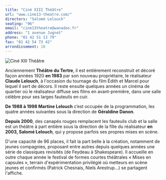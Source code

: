 ```yaml
---
title: "Ciné XIII Théâtre"
url: "www.cine13-theatre.com/"
directors: "Salomé Lelouch"
seating: "96"
email: "cine13theatre@wanadoo.fr"
address: "1 avenue Jugnot"
phone: "01 42 51 13 79"
fax: "01 42 54 73 42"
arrondissement: 18
---
```


![Ciné XIII Théâtre](../images/18eme/cine-XIII-theatre/cine-XIII-theatre-1.jpg)

Anciennement **Théâtre du Tertre**,  il est entièrement reconstruit et décoré façon années 1920 **en 1983** par son nouveau propriétaire, le réalisateur **Claude Lelouch**, à l'occasion du tournage du film Édith et Marcel pour lequel il sert de décors. Il reste ensuite quelques années un cinéma de quartier où le réalisateur diffuse ses films en avant-première, dans une salle célèbre pour ses larges fauteuils en cuir.

**De 1988 à 1998 Martine Lelouch** c’est occupée de la programmation, les quatre années suivantes sous la direction de **Géraldine Danon**.

**Depuis 2000**, des canapés rouges remplacent les fauteuils club et la salle est un théâtre à part entière sous la direction de la fille du réalisateur **en 2003, Salomé Lelouch**, qui y propose parfois ses propres mises en scène.

D'une capacité de 96 places, il fait la part belle à la création, notamment de jeunes compagnies, proposant entre autres depuis quelques années une série de classiques revisités (de Feydeau à Shakespeare). Il accueille en outre chaque année le festival de formes courtes théâtrales « Mises en capsules », terrain d'expérimentation privilégié où metteurs en scène jeunes et confirmés (Patrick Chesnais, Niels Arestrup...) se partagent l'affiche.


